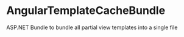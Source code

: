 # AngularTemplateCacheBundle
ASP.NET Bundle to bundle all partial view templates into a single file
